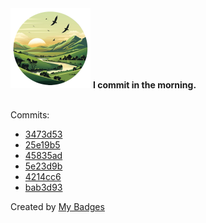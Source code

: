 <img src="https://github.com/my-badges/my-badges/blob/master/badges/time-of-commit/morning-commits.png?raw=true" alt="I commit in the morning." title="I commit in the morning." width="128">
<strong>I commit in the morning.</strong>
<br><br>

Commits:

- <a href="https://github.com/andrewjswan/MPE/commit/3473d5386fb39da044c5c9fb1fe2d4c85786307f">3473d53</a>
- <a href="https://github.com/andrewjswan/MPExtended/commit/25e19b578c1c5ddd0c31fa489d823ebcd062b907">25e19b5</a>
- <a href="https://github.com/andrewjswan/MPExtended/commit/45835adfcf51e8025b041fe8acec269756044b9c">45835ad</a>
- <a href="https://github.com/andrewjswan/MPExtended/commit/5e23d9b189400bdd07db0bb17466d9c5ae40dce1">5e23d9b</a>
- <a href="https://github.com/andrewjswan/MPExtended/commit/4214cc674eace98ead2cade3ccf8eb7b2527c260">4214cc6</a>
- <a href="https://github.com/andrewjswan/mvcentral/commit/bab3d93dfff694c7a0352c863c13af8a462fccf6">bab3d93</a>


Created by <a href="https://github.com/my-badges/my-badges">My Badges</a>